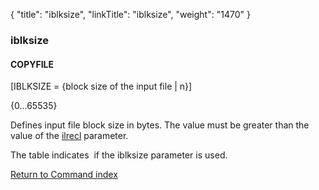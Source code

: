 {
    "title": "iblksize",
    "linkTitle": "iblksize",
    "weight": "1470"
}<span id="iblksize"></span>

### iblksize

#### COPYFILE

\[IBLKSIZE = {block size of the
input file | n}\]

{0...65535}

Defines input file block size in bytes. The value must be greater than
the value of the [ilrecl](../ilrecl) parameter.

The table indicates  if the iblksize parameter
is used.

[Return to Command index](../../)

